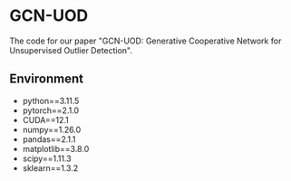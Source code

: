 # GCN-UOD

The code for our paper "GCN-UOD: Generative Cooperative Network for Unsupervised Outlier Detection".

## Environment

- python==3.11.5
- pytorch==2.1.0
- CUDA==12.1
- numpy==1.26.0
- pandas==2.1.1
- matplotlib==3.8.0
- scipy==1.11.3
- sklearn==1.3.2
